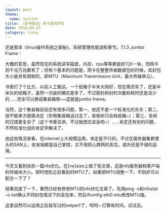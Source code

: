 ```yaml
---
layout: post
theme:
  name: twitter
title: （读书笔记）网卡调优MTU
date: 2010-05-23
category: linux
---
```


还是那本《linux操作系统之奥秘》，系统管理性能调校章节。7.1.3 Jumbo Frame：

大概的意思，虽然现在的系统读写磁盘，内存、cpu等等都是好几K一块，而网卡则千兆万兆都有了；但有个基本的问题是，网卡在整整传输数据包的时候，其封包大小是另有限制的，即MTU（Maximum Transmission Unit，最大传输单元）。

书里打了个比方，以前人工搬运，一个纸箱子半米大刚好，现在用货车了，还是半米长的纸箱子，虽然一次装的确实是多了，不过密封拆封的次数和耗时还是没少的……完全可以换成集装箱嘛~~这就是jumbo frame。

当然，这个集装箱目前还有很多问题，第一、他还不是一个标准化的东东；第二、他不能单方面做决定（你用集装箱运过去了，收局却只会拆纸箱~）；第三、丢帧的冗错更复杂了（这个书里没讲，不过我想应该会吧~）……肯定还有别的问题，不然标准化组织肯定早解决了。

由这些情况来看，在internet上大规模运用，肯定是不行的。不过在服务器集群里头的SAN上，收发端都是自己掌控，又不用担心跨网的丢包，或许还是不错的运用。
<hr />

今天又看到扶凯一篇nfs优化。在[rw]size上做了些文章，这是nfs服务器和客户端的传输块大小。顿时想到之前看到的MTU了。如果把MTU调整一下，不刚好可以配合一下了？

结果百度了一下，果然已经有修改MTU的nfs优化文章了。先用ping -s和nfsstat -o net确认不同封包情况下的丢包率，然后ifconfig eth0 mtu修改MTU值。

这里自然可以运用之前我写过的netperf了，呵呵~
打算有时间，试试去。
